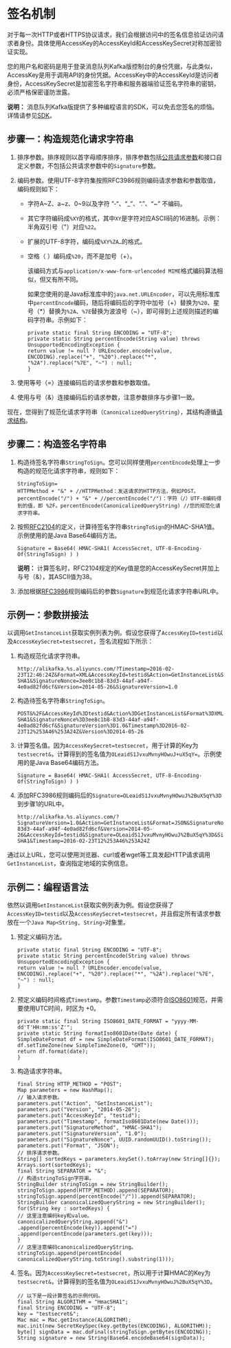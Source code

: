 # 签名机制

对于每一次HTTP或者HTTPS协议请求，我们会根据访问中的签名信息验证访问请求者身份。具体使用AccessKey的AccessKeyId和AccessKeySecret对称加密验证实现。

您的用户名和密码是用于登录消息队列Kafka版控制台的身份凭据，与此类似，AccessKey是用于调用API的身份凭据。AccessKey中的AccessKeyId是访问者身份，AccessKeySecret是加密签名字符串和服务器端验证签名字符串的密钥，必须严格保密谨防泄露。

**说明：** 消息队列Kafka版提供了多种编程语言的SDK，可以免去您签名的烦恼。详情请参见[SDK](https://github.com/AliwareMQ/aliware-kafka-demos?spm=a2c4g.11186623.2.13.2a105cfbnSbhjT)。

## 步骤一：构造规范化请求字符串

1.  排序参数。排序规则以首字母顺序排序，排序参数包括[公共请求参数](/cn.zh-CN/API参考/公共参数.md)和接口自定义参数，不包括公共请求参数中的`Signature`参数。
2.  编码参数。使用UTF-8字符集按照RFC3986规则编码请求参数和参数取值，编码规则如下：
    -   字符A~Z、a~z、0~9以及字符 ”-“、“\_”、“.”、“~” 不编码。
    -   其它字符编码成`%XY`的格式，其中`XY`是字符对应ASCII码的16进制。示例：半角双引号（"）对应`%22`。
    -   扩展的UTF-8字符，编码成`%XY%ZA…`的格式。
    -   空格（ ）编码成`%20`，而不是加号（+）。

        该编码方式与`application/x-www-form-urlencoded MIME`格式编码算法相似，但又有所不同。

        如果您使用的是Java标准库中的`java.net.URLEncoder`，可以先用标准库中`percentEncode`编码，随后将编码后的字符中加号（+）替换为`%20`、星号（\*）替换为`%2A`、`%7E`替换为波浪号（~），即可得到上述规则描述的编码字符串。示例如下：

        ```
        private static final String ENCODING = "UTF-8";
        private static String percentEncode(String value) throws UnsupportedEncodingException {
        return value != null ? URLEncoder.encode(value, ENCODING).replace("+", "%20").replace("*", "%2A").replace("%7E", "~") : null;
        }                                
        ```

3.  使用等号（=）连接编码后的请求参数和参数取值。
4.  使用与号（&）连接编码后的请求参数，注意参数排序与步骤1一致。

现在，您得到了规范化请求字符串（`CanonicalizedQueryString`），其结构遵循[请求结构](t1852929.md#section_8ig_hfy_nky)。

## 步骤二：构造签名字符串

1.  构造待签名字符串`StringToSign`。您可以同样使用`percentEncode`处理上一步构造的规范化请求字符串，规则如下：

    ```
    StringToSign=
    HTTPMethod + "&" + //HTTPMethod：发送请求的HTTP方法，例如POST。percentEncode("/") + "&" + //percentEncode("/")：字符（/）UTF-8编码得到的值，即 %2F。percentEncode(CanonicalizedQueryString) //您的规范化请求字符串。
    ```

2.  按照[RFC2104](https://www.ietf.org/rfc/rfc2104.txt)的定义，计算待签名字符串`StringToSign`的HMAC-SHA1值。示例使用的是Java Base64编码方法。

    ```
    Signature = Base64( HMAC-SHA1( AccessSecret, UTF-8-Encoding-Of(StringToSign) ) )                        
    ```

    **说明：** 计算签名时，RFC2104规定的Key值是您的AccessKeySecret并加上与号（&），其ASCII值为38。

3.  添加根据[RFC3986](https://tools.ietf.org/html/rfc3986)规则编码后的参数`Signature`到规范化请求字符串URL中。

## 示例一：参数拼接法

以调用`GetInstanceList`获取实例列表为例。假设您获得了`AccessKeyID=testid`以及`AccessKeySecret=testsecret`，签名流程如下所示：

1.  构造规范化请求字符串。

    ```
    http://alikafka.%s.aliyuncs.com/?Timestamp=2016-02-23T12:46:24Z&Format=XML&AccessKeyId=testid&Action=GetInstanceList&SignatureMethod=HMAC-SHA1&SignatureNonce=3ee8c1b8-83d3-44af-a94f-4e0ad82fd6cf&Version=2014-05-26&SignatureVersion=1.0                    
    ```

2.  构造待签名字符串`StringToSign`。

    ```
    POST&%2F&AccessKeyId%3Dtestid&Action%3DGetInstanceList&Format%3DXML&SignatureMethod%3DHMAC-SHA1&SignatureNonce%3D3ee8c1b8-83d3-44af-a94f-4e0ad82fd6cf&SignatureVersion%3D1.0&Timestamp%3D2016-02-23T12%253A46%253A24Z&Version%3D2014-05-26                    
    ```

3.  计算签名值。因为`AccessKeySecret=testsecret`，用于计算的Key为`testsecret&`，计算得到的签名值为`OLeaidS1JvxuMvnyHOwuJ+uX5qY=`。示例使用的是Java Base64编码方法。

    ```
    Signature = Base64( HMAC-SHA1( AccessSecret, UTF-8-Encoding-Of(StringToSign) ) )                    
    ```

4.  添加RFC3986规则编码后的`Signature=OLeaidS1JvxuMvnyHOwuJ%2BuX5qY%3D`到步骤1的URL中。

    ```
    http://alikafka.%s.aliyuncs.com/?SignatureVersion=1.0&Action=GetInstanceList&Format=JSON&SignatureNonce=3ee8c1b8-83d3-44af-a94f-4e0ad82fd6cf&Version=2014-05-26&AccessKeyId=testid&Signature=OLeaidS1JvxuMvnyHOwuJ%2BuX5qY%3D&SignatureMethod=HMAC-SHA1&Timestamp=2016-02-23T12%253A46%253A24Z                    
    ```


通过以上URL，您可以使用浏览器、curl或者wget等工具发起HTTP请求调用`GetInstanceList`，查询指定地域的实例信息。

## 示例二：编程语言法

依然以调用`GetInstanceList`获取实例列表为例。假设您获得了`AccessKeyID=testid`以及`AccessKeySecret=testsecret`，并且假定所有请求参数放在一个`Java Map<String, String>`对象里。

1.  预定义编码方法。

    ```
    private static final String ENCODING = "UTF-8";
    private static String percentEncode(String value) throws UnsupportedEncodingException {
    return value != null ? URLEncoder.encode(value, ENCODING).replace("+", "%20").replace("*", "%2A").replace("%7E", "~") : null;
    }                    
    ```

2.  预定义编码时间格式`Timestamp`。参数`Timestamp`必须符合[ISO8601](/cn.zh-CN/API参考/附录/时间格式.md)规范，并需要使用UTC时间，时区为 +0。

    ```
    private static final String ISO8601_DATE_FORMAT = "yyyy-MM-dd'T'HH:mm:ss'Z'";
    private static String formatIso8601Date(Date date) {
    SimpleDateFormat df = new SimpleDateFormat(ISO8601_DATE_FORMAT);
    df.setTimeZone(new SimpleTimeZone(0, "GMT"));
    return df.format(date);
    }                    
    ```

3.  构造请求字符串。

    ```
    final String HTTP_METHOD = "POST";
    Map parameters = new HashMap();
    // 输入请求参数。
    parameters.put("Action", "GetInstanceList");
    parameters.put("Version", "2014-05-26");
    parameters.put("AccessKeyId", "testid");
    parameters.put("Timestamp", formatIso8601Date(new Date()));
    parameters.put("SignatureMethod", "HMAC-SHA1");
    parameters.put("SignatureVersion", "1.0");
    parameters.put("SignatureNonce", UUID.randomUUID().toString());
    parameters.put("Format", "JSON");
    // 排序请求参数。
    String[] sortedKeys = parameters.keySet().toArray(new String[]{});
    Arrays.sort(sortedKeys);
    final String SEPARATOR = "&";
    // 构造stringToSign字符串。
    StringBuilder stringToSign = new StringBuilder();
    stringToSign.append(HTTP_METHOD).append(SEPARATOR);
    stringToSign.append(percentEncode("/")).append(SEPARATOR);
    StringBuilder canonicalizedQueryString = new StringBuilder();
    for(String key : sortedKeys) {
    // 这里注意编码key和value。
    canonicalizedQueryString.append("&")
    .append(percentEncode(key)).append("=")
    .append(percentEncode(parameters.get(key)));
    }
    // 这里注意编码canonicalizedQueryString。
    stringToSign.append(percentEncode(
    canonicalizedQueryString.toString().substring(1)));                 
    ```

4.  签名。因为`AccessKeySecret=testsecret`，所以用于计算HMAC的Key为`testsecret&`，计算得到的签名值为`OLeaidS1JvxuMvnyHOwuJ%2BuX5qY%3D`。

    ```
    // 以下是一段计算签名的示例代码。
    final String ALGORITHM = "HmacSHA1";
    final String ENCODING = "UTF-8";
    key = "testsecret&";
    Mac mac = Mac.getInstance(ALGORITHM);
    mac.init(new SecretKeySpec(key.getBytes(ENCODING), ALGORITHM));
    byte[] signData = mac.doFinal(stringToSign.getBytes(ENCODING));
    String signature = new String(Base64.encodeBase64(signData));                  
    ```


